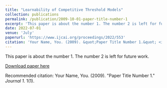 ```yaml
---
title: "Learnability of Competitive Threshold Models"
collection: publications
permalink: /publication/2009-10-01-paper-title-number-1
excerpt: 'This paper is about the number 1. The number 2 is left for future work.'
date: 2022-07-01
venue: 'July'
paperurl: 'https://www.ijcai.org/proceedings/2022/553'
citation: 'Your Name, You. (2009). &quot;Paper Title Number 1.&quot; <i>Journal 1</i>. 1(1).'
---
```

This paper is about the number 1. The number 2 is left for future work.

[Download paper here](chrome-extension://efaidnbmnnnibpcajpcglclefindmkaj/https://www.ijcai.org/proceedings/2022/0553.pdf)

Recommended citation: Your Name, You. (2009). "Paper Title Number 1." <i>Journal 1</i>. 1(1).
